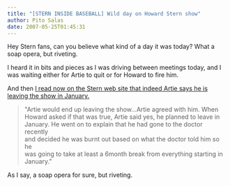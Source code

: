 ```yaml
---
title: "[STERN INSIDE BASEBALL] Wild day on Howard Stern show"
author: Pito Salas
date: 2007-05-25T01:45:31
---
```




Hey Stern fans, can you believe what kind of a day it was today? What a soap
opera, but riveting.

I heard it in bits and pieces as I was driving between meetings today, and I
was waiting either for Artie to quit or for Howard to fire him.

And then [I read now on the Stern web site that indeed Artie says he is
leaving the show in January.](<http://www.howardstern.com/rundown.hs>)

> "Artie would end up leaving the show…Artie agreed with him. When  
> Howard asked if that was true, Artie said yes, he planned to leave in  
> January. He went on to explain that he had gone to the doctor recently  
> and decided he was burnt out based on what the doctor told him so he  
> was going to take at least a 6month break from everything starting in  
> January."

As I say, a soap opera for sure, but riveting.


